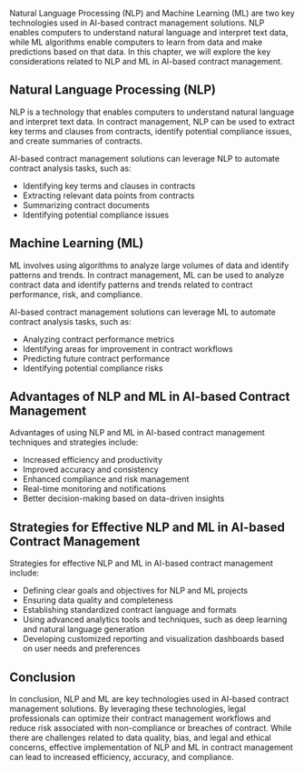 
Natural Language Processing (NLP) and Machine Learning (ML) are two key technologies used in AI-based contract management solutions. NLP enables computers to understand natural language and interpret text data, while ML algorithms enable computers to learn from data and make predictions based on that data. In this chapter, we will explore the key considerations related to NLP and ML in AI-based contract management.

Natural Language Processing (NLP)
---------------------------------

NLP is a technology that enables computers to understand natural language and interpret text data. In contract management, NLP can be used to extract key terms and clauses from contracts, identify potential compliance issues, and create summaries of contracts.

AI-based contract management solutions can leverage NLP to automate contract analysis tasks, such as:

* Identifying key terms and clauses in contracts
* Extracting relevant data points from contracts
* Summarizing contract documents
* Identifying potential compliance issues

Machine Learning (ML)
---------------------

ML involves using algorithms to analyze large volumes of data and identify patterns and trends. In contract management, ML can be used to analyze contract data and identify patterns and trends related to contract performance, risk, and compliance.

AI-based contract management solutions can leverage ML to automate contract analysis tasks, such as:

* Analyzing contract performance metrics
* Identifying areas for improvement in contract workflows
* Predicting future contract performance
* Identifying potential compliance risks

Advantages of NLP and ML in AI-based Contract Management
--------------------------------------------------------

Advantages of using NLP and ML in AI-based contract management techniques and strategies include:

* Increased efficiency and productivity
* Improved accuracy and consistency
* Enhanced compliance and risk management
* Real-time monitoring and notifications
* Better decision-making based on data-driven insights

Strategies for Effective NLP and ML in AI-based Contract Management
-------------------------------------------------------------------

Strategies for effective NLP and ML in AI-based contract management include:

* Defining clear goals and objectives for NLP and ML projects
* Ensuring data quality and completeness
* Establishing standardized contract language and formats
* Using advanced analytics tools and techniques, such as deep learning and natural language generation
* Developing customized reporting and visualization dashboards based on user needs and preferences

Conclusion
----------

In conclusion, NLP and ML are key technologies used in AI-based contract management solutions. By leveraging these technologies, legal professionals can optimize their contract management workflows and reduce risk associated with non-compliance or breaches of contract. While there are challenges related to data quality, bias, and legal and ethical concerns, effective implementation of NLP and ML in contract management can lead to increased efficiency, accuracy, and compliance.
